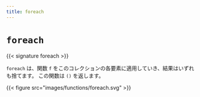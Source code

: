 ```yaml
---
title: foreach
---
```


# `foreach`

{{< signature foreach >}}

`foreach` は、関数 `f` をこのコレクションの各要素に適用していき、結果はいずれも捨てます。
この関数は `()` を返します。

{{< figure src="images/functions/foreach.svg" >}}
